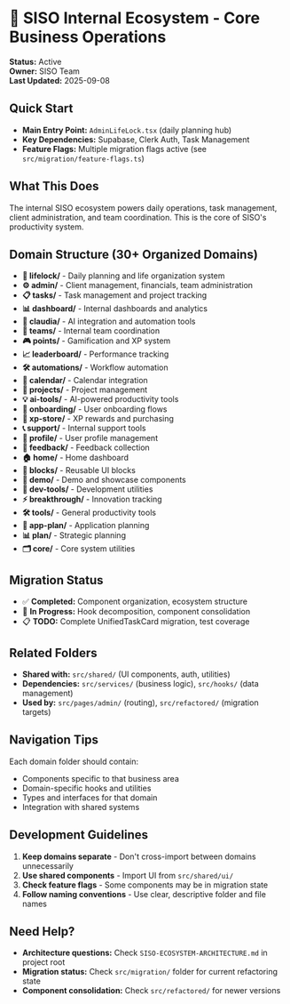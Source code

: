 # 🏢 SISO Internal Ecosystem - Core Business Operations

**Status:** Active  
**Owner:** SISO Team  
**Last Updated:** 2025-09-08

## Quick Start
- **Main Entry Point:** `AdminLifeLock.tsx` (daily planning hub)
- **Key Dependencies:** Supabase, Clerk Auth, Task Management
- **Feature Flags:** Multiple migration flags active (see `src/migration/feature-flags.ts`)

## What This Does
The internal SISO ecosystem powers daily operations, task management, client administration, and team coordination. This is the core of SISO's productivity system.

## Domain Structure (30+ Organized Domains)
- **🎯 lifelock/** - Daily planning and life organization system
- **⚙️ admin/** - Client management, financials, team administration  
- **📋 tasks/** - Task management and project tracking
- **📊 dashboard/** - Internal dashboards and analytics
- **🤖 claudia/** - AI integration and automation tools
- **👥 teams/** - Internal team coordination
- **🎮 points/** - Gamification and XP system
- **📈 leaderboard/** - Performance tracking
- **🛠️ automations/** - Workflow automation
- **📅 calendar/** - Calendar integration
- **🎯 projects/** - Project management
- **💡 ai-tools/** - AI-powered productivity tools
- **📱 onboarding/** - User onboarding flows
- **🏪 xp-store/** - XP rewards and purchasing
- **📞 support/** - Internal support tools
- **👤 profile/** - User profile management
- **💬 feedback/** - Feedback collection
- **🏠 home/** - Home dashboard
- **🧱 blocks/** - Reusable UI blocks
- **🎨 demo/** - Demo and showcase components
- **🔧 dev-tools/** - Development utilities
- **⚡ breakthrough/** - Innovation tracking
- **🛠️ tools/** - General productivity tools
- **📱 app-plan/** - Application planning
- **📊 plan/** - Strategic planning
- **🗂️ core/** - Core system utilities

## Migration Status
- ✅ **Completed:** Component organization, ecosystem structure
- 🚧 **In Progress:** Hook decomposition, component consolidation  
- 📋 **TODO:** Complete UnifiedTaskCard migration, test coverage

## Related Folders
- **Shared with:** `src/shared/` (UI components, auth, utilities)
- **Dependencies:** `src/services/` (business logic), `src/hooks/` (data management)
- **Used by:** `src/pages/admin/` (routing), `src/refactored/` (migration targets)

## Navigation Tips
Each domain folder should contain:
- Components specific to that business area
- Domain-specific hooks and utilities  
- Types and interfaces for that domain
- Integration with shared systems

## Development Guidelines
1. **Keep domains separate** - Don't cross-import between domains unnecessarily
2. **Use shared components** - Import UI from `src/shared/ui/`
3. **Check feature flags** - Some components may be in migration state
4. **Follow naming conventions** - Use clear, descriptive folder and file names

## Need Help?
- **Architecture questions:** Check `SISO-ECOSYSTEM-ARCHITECTURE.md` in project root
- **Migration status:** Check `src/migration/` folder for current refactoring state
- **Component consolidation:** Check `src/refactored/` for newer versions